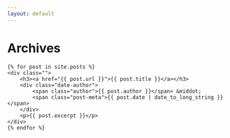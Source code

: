 ```yaml
---
layout: default
---
```


<div class="archive fixed-width-container">
	<h1 class="section-heading">Archives</h1>

	{% for post in site.posts %}
	<div class="">
	    <h3><a href="{{ post.url }}">{{ post.title }}</a></h3>
	    <div class="date-author">
	        <span class="author">{{ post.author }}</span> &middot;
	        <span class="post-meta">{{ post.date | date_to_long_string }}</span>
	    </div>
	    <p>{{ post.excerpt }}</p>
	</div>
	{% endfor %}
</div>